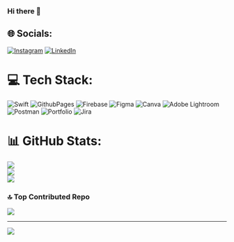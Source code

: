### Hi there 👋

## 🌐 Socials:
[![Instagram](https://img.shields.io/badge/Instagram-%23E4405F.svg?logo=Instagram&logoColor=white)](https://instagram.com/maximithed) [![LinkedIn](https://img.shields.io/badge/LinkedIn-%230077B5.svg?logo=linkedin&logoColor=white)](https://linkedin.com/in/muhammadjon201) 

# 💻 Tech Stack:
![Swift](https://img.shields.io/badge/swift-F54A2A?style=for-the-badge&logo=swift&logoColor=white) ![GithubPages](https://img.shields.io/badge/github%20pages-121013?style=for-the-badge&logo=github&logoColor=white) ![Firebase](https://img.shields.io/badge/Firebase-039BE5?style=for-the-badge&logo=Firebase&logoColor=white) ![Figma](https://img.shields.io/badge/figma-%23F24E1E.svg?style=for-the-badge&logo=figma&logoColor=white) ![Canva](https://img.shields.io/badge/Canva-%2300C4CC.svg?style=for-the-badge&logo=Canva&logoColor=white) ![Adobe Lightroom](https://img.shields.io/badge/Adobe%20Lightroom-31A8FF.svg?style=for-the-badge&logo=Adobe%20Lightroom&logoColor=white) ![Postman](https://img.shields.io/badge/Postman-FF6C37?style=for-the-badge&logo=postman&logoColor=white) ![Portfolio](https://img.shields.io/badge/Portfolio-%23000000.svg?style=for-the-badge&logo=firefox&logoColor=#FF7139) ![Jira](https://img.shields.io/badge/jira-%230A0FFF.svg?style=for-the-badge&logo=jira&logoColor=white)
# 📊 GitHub Stats:
![](https://github-readme-stats.vercel.app/api?username=muhammadjon201&theme=dark&hide_border=false&include_all_commits=false&count_private=false)<br/>
![](https://github-readme-streak-stats.herokuapp.com/?user=muhammadjon201&theme=dark&hide_border=false)<br/>
![](https://github-readme-stats.vercel.app/api/top-langs/?username=muhammadjon201&theme=dark&hide_border=false&include_all_commits=false&count_private=false&layout=compact)

### 🔝 Top Contributed Repo
![](https://github-contributor-stats.vercel.app/api?username=muhammadjon201&limit=5&theme=dark&combine_all_yearly_contributions=true)

---
[![](https://visitcount.itsvg.in/api?id=muhammadjon201&icon=0&color=0)](https://visitcount.itsvg.in)

<!-- Proudly created with GPRM ( https://gprm.itsvg.in ) -->
